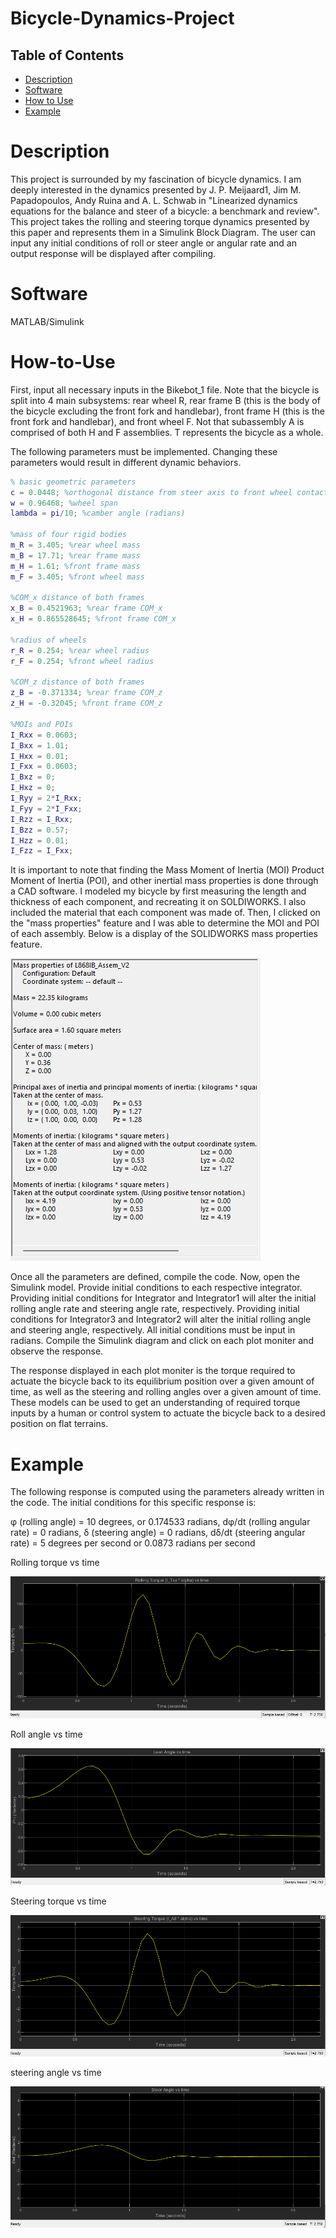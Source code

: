 # Bicycle-Dynamics-Project

## Table of Contents

- [Description](#Description)
- [Software](#Software)
- [How to Use](#How-to-Use)
- [Example](#Example)

# Description

This project is surrounded by my fascination of bicycle dynamics. I am deeply interested in the dynamics presented by J. P. Meijaard1, Jim M. Papadopoulos, Andy Ruina and A. L. Schwab in "Linearized dynamics equations for the balance and steer of a bicycle: a benchmark and review". This project takes the rolling and steering torque dynamics presented by this paper and represents them in a Simulink Block Diagram. The user can input any initial conditions of roll or steer angle or angular rate and an output response will be displayed after compiling.

# Software

MATLAB/Simulink

# How-to-Use

First, input all necessary inputs in the Bikebot_1 file. Note that the bicycle is split into 4 main subsystems: rear wheel R, rear frame B (this is the body of the bicycle excluding the front fork and handlebar), front frame H (this is the front fork and handlebar), and front wheel F. Not that subassembly A is comprised of both H and F assemblies. T represents the bicycle as a whole.

The following parameters must be implemented. Changing these parameters would result in different dynamic behaviors.

```MATLAB
% basic geometric parameters
c = 0.0448; %orthogonal distance from steer axis to front wheel contact to ground, Q
w = 0.96468; %wheel span
lambda = pi/10; %camber angle (radians)

%mass of four rigid bodies
m_R = 3.405; %rear wheel mass
m_B = 17.71; %rear frame mass
m_H = 1.61; %front frame mass
m_F = 3.405; %front wheel mass

%COM_x distance of both frames
x_B = 0.4521963; %rear frame COM_x 
x_H = 0.865528645; %front frame COM_x

%radius of wheels
r_R = 0.254; %rear wheel radius
r_F = 0.254; %front wheel radius

%COM_z distance of both frames
z_B = -0.371334; %rear frame COM_z
z_H = -0.32045; %front frame COM_z

%MOIs and POIs
I_Rxx = 0.0603; 
I_Bxx = 1.01; 
I_Hxx = 0.01;  
I_Fxx = 0.0603; 
I_Bxz = 0;  
I_Hxz = 0; 
I_Ryy = 2*I_Rxx;
I_Fyy = 2*I_Fxx;
I_Rzz = I_Rxx;
I_Bzz = 0.57;  
I_Hzz = 0.01; 
I_Fzz = I_Fxx;
```
It is important to note that finding the Mass Moment of Inertia (MOI) Product Moment of Inertia (POI), and other inertial mass properties is done through a CAD software. I modeled my bicycle by first measuring the length and thickness of each component, and recreating it on SOLDIWORKS. I also included the material that each component was made of. Then, I clicked on the "mass properties" feature and I was able to determine the MOI and POI of each assembly. Below is a display of the SOLIDWORKS mass properties feature.

![](Images/MassPropertiesExample.png)

Once all the parameters are defined, compile the code. Now, open the Simulink model. Provide initial conditions to each respective integrator. Providing initial conditions for Integrator and Integrator1 will alter the initial rolling angle rate and steering angle rate, respectively. Providing initial conditions for Integrator3 and Integrator2 will alter the initial rolling angle and steering angle, respectively. All initial conditions must be input in radians. Compile the Simulink diagram and click on each plot moniter and observe the response.

The response displayed in each plot moniter is the torque required to actuate the bicycle back to its equilibrium position over a given amount of time, as well as the steering and rolling angles over a given amount of time. These models can be used to get an understanding of required torque inputs by a human or control system to actuate the bicycle back to a desired position on flat terrains.

# Example

The following response is computed using the parameters already written in the code. The initial conditions for this specific response is:

φ (rolling angle) = 10 degrees, or 0.174533 radians, 
dφ/dt (rolling angular rate) = 0 radians, 
δ (steering angle) = 0 radians, 
dδ/dt (steering angular rate) = 5 degrees per second or 0.0873 radians per second

Rolling torque vs time

![](Images/RolltorqueVStime.png)

Roll angle vs time

![](Images/LeanAngleVStime.png)

Steering torque vs time

![](Images/SteertorqueVStime.png)

steering angle vs time

![](Images/SteerAngleVStime.png)

